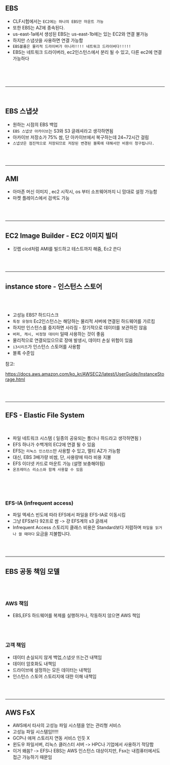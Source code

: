 
## EBS

- CLF시험에서는 `EC2에는 하나의 EBS만 마운트 가능`
- 또한 EBS는 AZ에 종속된다.
- us-east-1a에서 생성된 EBS는 us-east-1b에는 있는 EC2와 연결 불가능
- 하지만 스냅샷을 사용하면 연결 가능함
- `EBS볼륨은 물리적 드라이버가 아니라!!!! 네트워크 드라이버다!!!!!`
- EBS는 네트워크 드라이버라, ec2인스턴스에서 분리 될 수 있고, 다른 ec2에 연결 가능하다

<br>
<br>
<br>

------------

<br>

## EBS 스냅샷
- 원하는 시점의 EBS 백업
- `EBS 스냅샷 아카이브`는 S3와 S3 글래셔라고 생각하면됨
- 아카이브 저장소가 75% 쌈, 단 아카이브에서 복구하는데 24~72시간 걸림 
- `스냅샷은 점진적으로 저장되므로 저장된 변경된 블록에 대해서만 비용이 청구됩니다.`

<br>
<br>

--------

## AMI 
- 아마존 머신 이미지 , ec2 시작시, os 부터 소프웨어까지 니 맘대로 설정 가능함
- 마켓 플레이스에서 검색도 가능

<br>
<br>

-------------
## EC2 Image Builder - EC2 이미지 빌더

- 깃랩 cicd처럼 AMI를 빌드하고 테스트까지 해줌, Ec2 쓴다

<br>
<br>


-------------

## instance store - 인스턴스 스토어
<br>
<br>

- 고성능 EBS? 하드디스크
- `특정 유형의` Ec2인스턴스는 해당하는 물리적 서버에 연결된 하드웨어를 가르킴
- 하지만 인스턴스를 중지하면 사라짐 - 장기적으로 데이터를 보관하진 않음
- `버퍼, 캐시, 비정형 데이터` 일때 사용하는 것이 좋음
- 물리적으로 연결되있으므로 장애 발생시, 데이터 손실 위험이 있음
- `i3시리즈`가 인스턴스 스토어를 사용함
- 블록 수준임


참고:
      
https://docs.aws.amazon.com/ko_kr/AWSEC2/latest/UserGuide/InstanceStorage.html

<br>
<br>

-----------------------
## EFS - Elastic File System

<br>

- 파일 네트워크 시스템 ( 일종의 공유되는 폴더나 하드라고 생각하면됨 )
- EFS 하나가 수백개의 EC2에 연결 될 수 있음
- EFS는 `리눅스 인스턴스`만 사용할 수 있고, 멀티 AZ가 가능함
- 대신, EBS 3배가량 비쌈, 단, 사용량에 따라 비용 지불
- EFS 이더넷 카드로 마운트 가능 (설명 보충해야됨)
- `온프레미스 리소스와 함께 사용할 수 있음`

<br><br><br>

### EFS-IA (infrequent access)
- 파일 엑세스 빈도에 따라 EFS에서 파일을 EFS-IA로 이동시킴
- 그냥 EFS보다 92프로 쌈 -> 걍 EFS계의 s3 글래셔
- Infrequent Access 스토리지 클래스 비용은 Standard보다 저렴하며 `파일을 읽거나 쓸 때마다` 요금을 지불합니다.

<br><br>

--------------------

## EBS 공동 책임 모델

<br><br>

### AWS 책임
- EBS,EFS 하드웨어를 복제를 실행하거나, 작동하지 않으면 AWS 책임

<br><br>

### 고객 책임
- 데이터 손실되지 않게 백업,스냅샷 뜨는건 내책임
- 데이터 암호화도 내책임
- 드라이브에 설정하는 모든 데이터는 내책임
- 인스턴스 스토어 스토리지에 대한 이해 내책임

<br>
<br>

---------------------

## AWS FsX
- AWS에서 타사의 고성능 파일 시스템을 얻는 관리형 서비스
- 고성능 파일 시스템임!!!!!
- GCP나 애져 스토리지 연동 서비스 인듯 X
- 윈도우 파일서버, 리눅스 클러스터 서버 -> HPC나 기업에서 사용하기 적당함
- 이거 왜씀? -> EFS나 EBS는 AWS 인스턴스 대상이지만, Fsx는 내컴퓨터에서도 접근 가능하기 때문임


